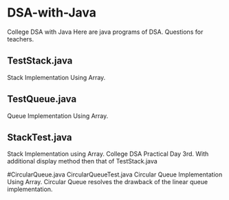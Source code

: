 # DSA-with-Java
College DSA with Java
Here are java programs of DSA.
Questions for teachers.

## TestStack.java
Stack Implementation Using Array.

## TestQueue.java
Queue Implementation Using Array.

## StackTest.java
Stack Implementation using Array. College DSA Practical Day 3rd. With additional display method then that of TestStack.java 

#CircularQueue.java   CircularQueueTest.java
Circular Queue Implementation Using Array. Circular Queue resolves the drawback of the linear queue implementation.
